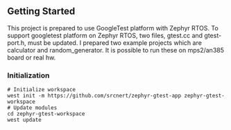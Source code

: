 ## Getting Started
This project is prepared to use GoogleTest platform with Zephyr RTOS.
To support googletest platform on Zephyr RTOS, two files, gtest.cc and gtest-port.h, 
must be updated. I prepared two example projects which are calculator and
random_generator. It is possible to run these on mps2/an385 board or real hw.

### Initialization
```shell
# Initialize workspace
west init -m https://github.com/srcnert/zephyr-gtest-app zephyr-gtest-workspace
# Update modules
cd zephyr-gtest-workspace
west update
```